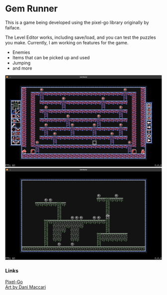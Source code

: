 # Gem Runner

This is a game being developed using the pixel-go library originally by faiface.

The Level Editor works, including save/load, and you can test the puzzles you make. Currently, I am working on features for the game.

* Enemies
* Items that can be picked up and used
* Jumping
* and more

![Current level editor](level_editor.jpg)
![Testing a level](test_level.jpg)

### Links

[Pixel-Go](https://github.com/gopxl/pixel)  
[Art by Dani Maccari](https://dani-maccari.itch.io/redblu-retrotileset)  